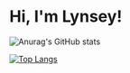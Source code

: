 # Hi, I'm Lynsey!
![Anurag's GitHub stats](https://github-readme-stats.vercel.app/api?username=lnwells105217&show_icons=true&theme=tokyonight)

[![Top Langs](https://github-readme-stats.vercel.app/api/top-langs/?username=lnwells105217)](https://github.com/anuraghazra/github-readme-stats)
<!--
**lnwells105217/lnwells105217** is a ✨ _special_ ✨ repository because its `README.md` (this file) appears on your GitHub profile.

Here are some ideas to get you started:

- 🔭 I’m currently working on ...
- 🌱 I’m currently learning ...
- 👯 I’m looking to collaborate on ...
- 🤔 I’m looking for help with ...
- 💬 Ask me about ...
- 📫 How to reach me: ...
- 😄 Pronouns: ...
- ⚡ Fun fact: ...
-->
